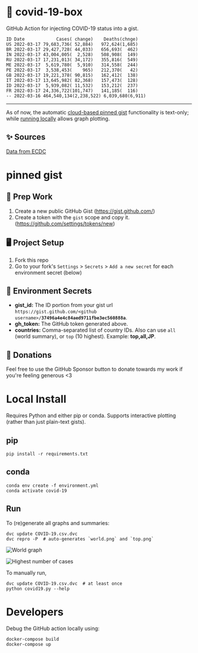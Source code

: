 # 🏥 covid-19-box

GitHub Action for injecting COVID-19 status into a gist.

```
ID Date            Cases( change)    Deaths(chnge)
US 2022-03-17 79,683,736( 52,884)   972,624(1,685)
BR 2022-03-17 29,427,728( 44,033)   656,693(  462)
IN 2022-03-17 43,004,005(  2,528)   508,908(  149)
RU 2022-03-17 17,231,013( 34,172)   355,816(  549)
ME 2022-03-17  5,619,780(  5,910)   314,558(  244)
PE 2022-03-17  3,538,453(    965)   212,370(   42)
GB 2022-03-17 19,221,378( 90,815)   162,412(  138)
IT 2022-03-17 13,645,982( 82,368)   157,473(  128)
ID 2022-03-17  5,939,082( 11,532)   153,212(  237)
FR 2022-03-17 24,336,722(101,747)   141,185(  116)
-- 2022-03-16 464,540,134(2,238,522) 6,039,680(6,911)
```

---

As of now, the automatic [cloud-based pinned gist](#pinned-gist) functionality is text-only;
while [running locally](#local-install) allows graph plotting.

## ✨ Sources

[Data from ECDC](https://www.ecdc.europa.eu/en/publications-data/download-todays-data-geographic-distribution-covid-19-cases-worldwide)

# pinned gist

## 🎒 Prep Work
1. Create a new public GitHub Gist (https://gist.github.com/)
1. Create a token with the `gist` scope and copy it. (https://github.com/settings/tokens/new)

## 🖥 Project Setup
1. Fork this repo
1. Go to your fork's `Settings` > `Secrets` > `Add a new secret` for each environment secret (below)

## 🤫 Environment Secrets
- **gist_id:** The ID portion from your gist url `https://gist.github.com/<github username>/`**`37496a4e4c84aed9711fbe3ec560888a`**.
- **gh_token:** The GitHub token generated above.
- **countries:** Comma-separated list of country IDs. Also can use `all` (world summary), or `top` (10 highest). Example: **top,all,JP**.

## 💸 Donations

Feel free to use the GitHub Sponsor button to donate towards my work if you're feeling generous <3

# Local Install

Requires Python and either pip or conda. Supports interactive plotting (rather than just plain-text gists).

## pip

```
pip install -r requirements.txt
```

## conda

```
conda env create -f environment.yml
conda activate covid-19
```

## Run

To (re)generate all graphs and summaries:

```
dvc update COVID-19.csv.dvc
dvc repro -P  # auto-generates `world.png` and `top.png`
```

![World graph](world.png)

![Highest number of cases](top.png)

To manually run,

```
dvc update COVID-19.csv.dvc  # at least once
python covid19.py --help
```

# Developers

Debug the GitHub action locally using:

```
docker-compose build
docker-compose up
```

